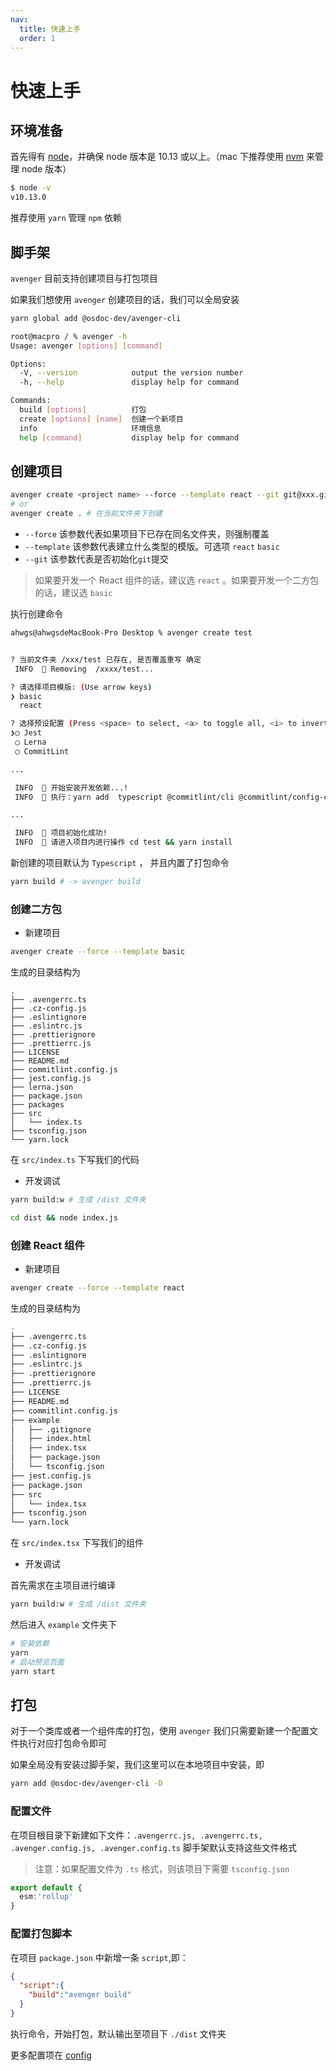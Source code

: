 ```yaml
---
nav:
  title: 快速上手
  order: 1
---
```


# 快速上手


## 环境准备

首先得有 [node](https://nodejs.org/en/)，并确保 node 版本是 10.13 或以上。（mac 下推荐使用 [nvm](https://github.com/creationix/nvm) 来管理 node 版本）

```bash
$ node -v
v10.13.0
```

推荐使用 `yarn` 管理 `npm` 依赖

## 脚手架

`avenger` 目前支持创建项目与打包项目

如果我们想使用 `avenger` 创建项目的话，我们可以全局安装

```bash
yarn global add @osdoc-dev/avenger-cli 
```

```bash
root@macpro / % avenger -h
Usage: avenger [options] [command]

Options:
  -V, --version            output the version number
  -h, --help               display help for command

Commands:
  build [options]          打包
  create [options] [name]  创建一个新项目
  info                     环境信息
  help [command]           display help for command
```

## 创建项目

```bash
avenger create <project name> --force --template react --git git@xxx.git
# or
avenger create . # 在当前文件夹下创建
```

- `--force` 该参数代表如果项目下已存在同名文件夹，则强制覆盖
- `--template` 该参数代表建立什么类型的模版。可选项 `react` `basic`
- `--git` 该参数代表是否初始化`git`提交

> 如果要开发一个 React 组件的话，建议选 `react` 。如果要开发一个二方包的话，建议选 `basic`

执行创建命令

```bash
ahwgs@ahwgsdeMacBook-Pro Desktop % avenger create test


? 当前文件夹 /xxx/test 已存在, 是否覆盖重写 确定
 INFO  🌈 Removing  /xxxx/test...

? 请选择项目模版: (Use arrow keys)
❯ basic
  react

? 选择预设配置 (Press <space> to select, <a> to toggle all, <i> to invert select? 选择预设配置 
❯◯ Jest
 ◯ Lerna
 ◯ CommitLint

...

 INFO  🌈 开始安装开发依赖...! 
 INFO  🌈 执行：yarn add  typescript @commitlint/cli @commitlint/config-conventional husky commitizen cz-customizable @osdoc-dev/eslint-config-preset-prettier lint-staged @osdoc-dev/eslint-config-preset-ts prettier jest ts-jest @types/jest @osdoc-dev/avenger-cli -D

...

 INFO  🌈 项目初始化成功!
 INFO  🌈 请进入项目内进行操作 cd test && yarn install
```

新创建的项目默认为 `Typescript` ， 并且内置了打包命令

```bash
yarn build # -> avenger build
```

### 创建二方包

- 新建项目 

```bash
avenger create --force --template basic
```

生成的目录结构为 

```
.
├── .avengerrc.ts
├── .cz-config.js
├── .eslintignore
├── .eslintrc.js
├── .prettierignore
├── .prettierrc.js
├── LICENSE
├── README.md
├── commitlint.config.js
├── jest.config.js
├── lerna.json
├── package.json
├── packages
├── src
│   └── index.ts
├── tsconfig.json
└── yarn.lock
```

在 `src/index.ts` 下写我们的代码

- 开发调试

```bash
yarn build:w # 生成 /dist 文件夹
```

```bash
cd dist && node index.js
```

### 创建 React 组件

- 新建项目 

```bash
avenger create --force --template react 
```

生成的目录结构为 

```bash
.
├── .avengerrc.ts
├── .cz-config.js
├── .eslintignore
├── .eslintrc.js
├── .prettierignore
├── .prettierrc.js
├── LICENSE
├── README.md
├── commitlint.config.js
├── example
│   ├── .gitignore
│   ├── index.html
│   ├── index.tsx
│   ├── package.json
│   └── tsconfig.json
├── jest.config.js
├── package.json
├── src
│   └── index.tsx
├── tsconfig.json
└── yarn.lock
```

在 `src/index.tsx` 下写我们的组件

- 开发调试

首先需求在主项目进行编译

```bash
yarn build:w # 生成 /dist 文件夹
```

然后进入 `example` 文件夹下

```bash
# 安装依赖
yarn 
# 启动预览页面
yarn start 
```

## 打包

对于一个类库或者一个组件库的打包，使用 `avenger` 我们只需要新建一个配置文件执行对应打包命令即可

如果全局没有安装过脚手架，我们这里可以在本地项目中安装，即

```bash
yarn add @osdoc-dev/avenger-cli -D
```

### 配置文件

在项目根目录下新建如下文件：`.avengerrc.js, .avengerrc.ts, .avenger.config.js, .avenger.config.ts` 脚手架默认支持这些文件格式

> 注意：如果配置文件为 `.ts` 格式，则该项目下需要 `tsconfig.json`

```typescript
export default {
  esm:'rollup'
}
```

### 配置打包脚本

在项目 `package.json` 中新增一条 `script`,即：

```json
{
  "script":{
    "build":"avenger build"
  }
}
```

执行命令，开始打包，默认输出至项目下 `./dist` 文件夹

更多配置项在 [config](./config)


